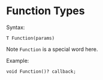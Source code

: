 # Function Types

Syntax:

```
T Function(params)
```

Note `Function` is a special word here.

Example:

```
void Function()? callback;
```
